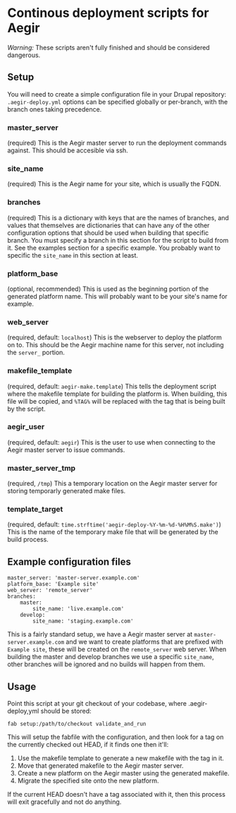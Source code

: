 Continous deployment scripts for Aegir
======================================

*Warning:* These scripts aren't fully finished and should be considered dangerous.

Setup
-----

You will need to create a simple configuration file in your Drupal repository: `.aegir-deploy.yml` options can be specified globally or per-branch, with the branch ones taking precedence.

### master_server

(required) This is the Aegir master server to run the deployment commands against. This should be accesible via ssh.

### site_name

(required) This is the Aegir name for your site, which is usually the FQDN.

### branches

(required) This is a dictionary with keys that are the names of branches, and values that themselves are dictionaries that can have any of the other configuration options that should be used when building that specific branch. You must specify a branch in this section for the script to build from it. See the examples section for a specific example. You probably want to specific the `site_name` in this section at least.

### platform_base

(optional, recommended) This is used as the beginning portion of the generated platform name. This will probably want to be your site's name for example.

### web_server

(required, default: `localhost`) This is the webserver to deploy the platform on to. This should be the Aegir machine name for this server, not including the `server_` portion.

### makefile_template

(required, default: `aegir-make.template`) This tells the deployment script where the makefile template for building the platform is. When building, this file will be copied, and `%TAG%` will be replaced with the tag that is being built by the script.

### aegir_user

(required, default: `aegir`) This is the user to use when connecting to the Aegir master server to issue commands.

### master_server_tmp

(required, `/tmp`) This a temporary location on the Aegir master server for storing temporarly generated make files.

### template_target

(required, default: `time.strftime('aegir-deploy-%Y-%m-%d-%H%M%S.make')`) This is the name of the temporary make file that will be generated by the build process.



Example configuration files
---------------------------

    master_server: 'master-server.example.com'
    platform_base: 'Example site'
    web_server: 'remote_server'
    branches:
        master:
            site_name: 'live.example.com'
        develop:
            site_name: 'staging.example.com'

This is a fairly standard setup, we have a Aegir master server at `master-server.example.com` and we want to create platforms that are prefixed with `Example site`, these will be created on the `remote_server` web server. When building the master and develop branches we use a specific `site_name`, other branches will be ignored and no builds will happen from them.

Usage
-----

Point this script at your git checkout of your codebase, where .aegir-deploy,yml should be stored:

    fab setup:/path/to/checkout validate_and_run

This will setup the fabfile with the configuration, and then look for a tag on the currently checked out HEAD, if it finds one then it'll:

1. Use the makefile template to generate a new makefile with the tag in it.
2. Move that generated makefile to the Aegir master server.
3. Create a new platform on the Aegir master using the generated makefile.
4. Migrate the specified site onto the new platform.

If the current HEAD doesn't have a tag associated with it, then this process will exit gracefully and not do anything.